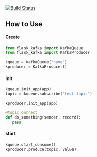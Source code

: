 [![Build Status](https://travis-ci.org/huangxiaohen2738/flask-kafka.svg?branch=master)](https://travis-ci.org/huangxiaohen2738/flask-kafka)


## How to Use
#### Create

```python
from flask_kafka import KafkaQueue
from flask_kafka import KafkaProducer

kqueue = KafkaQueue("name")
kproducer = KafkaProducer()

```

#### Init

```python
kqueue.init_app(app)
topic = kqueue.subscribe("test-topic")

kproducer.init_app(app)

@topic.connect
def do_something(sender, record):
   pass
```


#### start

```python
kqueue.start_consume()
kproducer.produce(topic, value)
```
